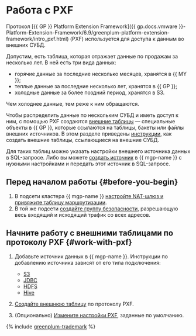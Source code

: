 # Работа с PXF

Протокол [{{ GP }} Platform Extension Framework]({{ gp.docs.vmware }}-Platform-Extension-Framework/6.9/greenplum-platform-extension-framework/intro_pxf.html) (PXF) используется для доступа к данным во внешних СУБД.

Допустим, есть таблица, которая отражает данные по продажам за несколько лет. В ней есть три вида данных:

* горячие данные за последние несколько месяцев, хранятся в {{ MY }};
* теплые данные за последние несколько лет, хранятся в {{ GP }};
* холодные данные за более поздний период, хранятся в S3.

Чем холоднее данные, тем реже к ним обращаются.

Чтобы распределить данные по нескольким СУБД и иметь доступ к ним, с помощью PXF создаются [внешние таблицы](../concepts/external-tables.md) — специальные объекты в {{ GP }}, которые ссылаются на таблицы, бакеты или файлы внешних источников. В этом разделе приведены [инструкции](#work-with-pxf), как создать внешние таблицы, ссылающиеся на внешние СУБД.

Для таких таблиц можно указать настройки внешнего источника данных в SQL-запросе. Либо вы можете [создать источник](#work-with-pxf) в {{ mgp-name }} с нужными настройками и передать этот источник в SQL-запросе.


## Перед началом работы {#before-you-begin}

1. В подсети кластера {{ mgp-name }} [настройте NAT-шлюз и привяжите таблицу маршрутизации](../../vpc/operations/create-nat-gateway.md).
1. В той же подсети [создайте группу безопасности](../../vpc/operations/security-group-create.md), разрешающую весь входящий и исходящий трафик со всех адресов.


## Начните работу с внешними таблицами по протоколу PXF {#work-with-pxf}

1. Добавьте источник данных в {{ mgp-name }}. Инструкции по добавлению источника зависят от его типа подключения:

    * [S3](pxf/create-s3-source.md)
    * [JDBC](pxf/create-jdbc-source.md)
    * [HDFS](pxf/create-hdfs-source.md)
    * [Hive](pxf/create-hive-source.md)

1. [Создайте внешнюю таблицу](pxf/create-table.md) по протоколу PXF.

1. (Опционально) [Измените настройки PXF](./pxf/settings.md), заданные по умолчанию.

{% include [greenplum-trademark](../../_includes/mdb/mgp/trademark.md) %}
